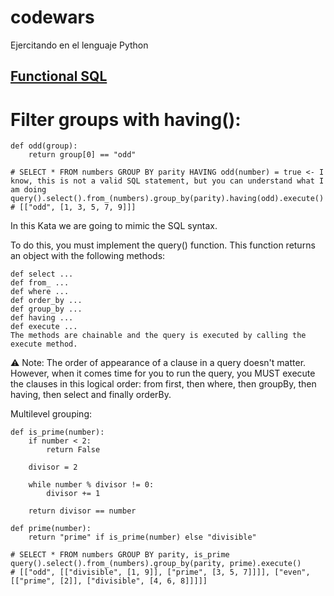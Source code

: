 # codewars
Ejercitando en el lenguaje Python

## [Functional SQL](https://www.codewars.com/kata/545434090294935e7d0010ab/train/python)

# Filter groups with having():
```
def odd(group):
    return group[0] == "odd"

# SELECT * FROM numbers GROUP BY parity HAVING odd(number) = true <- I know, this is not a valid SQL statement, but you can understand what I am doing
query().select().from_(numbers).group_by(parity).having(odd).execute()
# [["odd", [1, 3, 5, 7, 9]]]
```

In this Kata we are going to mimic the SQL syntax.

To do this, you must implement the query() function. This function returns an object with the following methods:
```
def select ...
def from_ ...
def where ...
def order_by ...
def group_by ...
def having ...
def execute ...
The methods are chainable and the query is executed by calling the execute method.
```
⚠️ Note: The order of appearance of a clause in a query doesn't matter. However, when it comes time for you to run the query, you MUST execute the clauses in this logical order: from first, then where, then groupBy, then having, then select and finally orderBy.

Multilevel grouping:
```
def is_prime(number):
    if number < 2:
        return False

    divisor = 2

    while number % divisor != 0:
        divisor += 1

    return divisor == number

def prime(number):
    return "prime" if is_prime(number) else "divisible"
    
# SELECT * FROM numbers GROUP BY parity, is_prime
query().select().from_(numbers).group_by(parity, prime).execute()
# [["odd", [["divisible", [1, 9]], ["prime", [3, 5, 7]]]], ["even", [["prime", [2]], ["divisible", [4, 6, 8]]]]]
```

